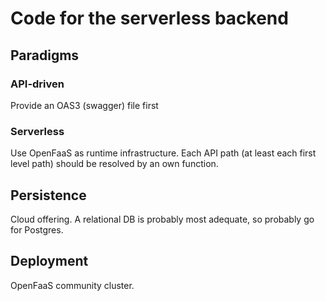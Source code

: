 # Code for the serverless backend

## Paradigms

### API-driven

Provide an OAS3 (swagger) file first

### Serverless

Use OpenFaaS as runtime infrastructure.
Each API path (at least each first level path) should be resolved by an own function.

## Persistence

Cloud offering. A relational DB is probably most adequate, so probably go for Postgres.

## Deployment

OpenFaaS community cluster.
